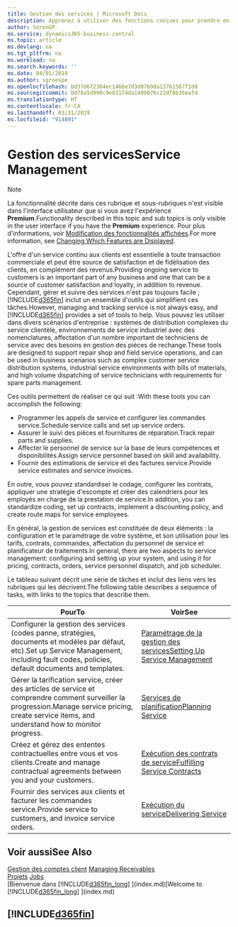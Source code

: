```yaml
---
title: Gestion des services | Microsoft Docs
description: Apprenez à utiliser des fonctions conçues pour prendre en charge les opérations de l'atelier de réparation et du service clientèle.
author: SorenGP
ms.service: dynamics365-business-central
ms.topic: article
ms.devlang: na
ms.tgt_pltfrm: na
ms.workload: na
ms.search.keywords: ''
ms.date: 04/01/2019
ms.author: sgroespe
ms.openlocfilehash: bd37d6f2364ec1466e7d3d8769da13761587f1d8
ms.sourcegitcommit: bd78a5d990c9e83174da1409076c22df8b35eafd
ms.translationtype: HT
ms.contentlocale: fr-CA
ms.lasthandoff: 03/31/2019
ms.locfileid: "914891"
---
```

# <a name="service-management"></a><span data-ttu-id="fd9b0-103">Gestion des services</span><span class="sxs-lookup"><span data-stu-id="fd9b0-103">Service Management</span></span>
> [!NOTE]
> <span data-ttu-id="fd9b0-104">La fonctionnalité décrite dans ces rubrique et sous-rubriques n'est visible dans l'interface utilisateur que si vous avez l'expérience **Premium**.</span><span class="sxs-lookup"><span data-stu-id="fd9b0-104">Functionality described in this topic and sub topics is only visible in the user interface if you have the **Premium** experience.</span></span> <span data-ttu-id="fd9b0-105">Pour plus d'informations, voir [Modification des fonctionnalités affichées](ui-experiences.md).</span><span class="sxs-lookup"><span data-stu-id="fd9b0-105">For more information, see [Changing Which Features are Displayed](ui-experiences.md).</span></span>

<span data-ttu-id="fd9b0-106">L'offre d'un service continu aux clients est essentielle à toute transaction commerciale et peut être source de satisfaction et de fidélisation des clients, en complément des revenus.</span><span class="sxs-lookup"><span data-stu-id="fd9b0-106">Providing ongoing service to customers is an important part of any business and one that can be a source of customer satisfaction and loyalty, in addition to revenue.</span></span> <span data-ttu-id="fd9b0-107">Cependant, gérer et suivre des services n'est pas toujours facile ; [!INCLUDE[d365fin](includes/d365fin_md.md)] inclut un ensemble d'outils qui simplifient ces tâches.</span><span class="sxs-lookup"><span data-stu-id="fd9b0-107">However, managing and tracking service is not always easy, and [!INCLUDE[d365fin](includes/d365fin_md.md)] provides a set of tools to help.</span></span> <span data-ttu-id="fd9b0-108">Vous pouvez les utiliser dans divers scénarios d'entreprise : systèmes de distribution complexes du service clientèle, environnements de service industriel avec des nomenclatures, affectation d'un nombre important de techniciens de service avec des besoins en gestion des pièces de rechange.</span><span class="sxs-lookup"><span data-stu-id="fd9b0-108">These tools are designed to support repair shop and field service operations, and can be used in business scenarios such as complex customer service distribution systems, industrial service environments with bills of materials, and high volume dispatching of service technicians with requirements for spare parts management.</span></span>  

 <span data-ttu-id="fd9b0-109">Ces outils permettent de réaliser ce qui suit :</span><span class="sxs-lookup"><span data-stu-id="fd9b0-109">With these tools you can accomplish the following:</span></span>  

* <span data-ttu-id="fd9b0-110">Programmer les appels de service et configurer les commandes service.</span><span class="sxs-lookup"><span data-stu-id="fd9b0-110">Schedule service calls and set up service orders.</span></span>  
* <span data-ttu-id="fd9b0-111">Assurer le suivi des pièces et fournitures de réparation.</span><span class="sxs-lookup"><span data-stu-id="fd9b0-111">Track repair parts and supplies.</span></span>  
* <span data-ttu-id="fd9b0-112">Affecter le personnel de service sur la base de leurs compétences et disponibilités.</span><span class="sxs-lookup"><span data-stu-id="fd9b0-112">Assign service personnel based on skill and availability.</span></span>  
* <span data-ttu-id="fd9b0-113">Fournir des estimations de service et des factures service.</span><span class="sxs-lookup"><span data-stu-id="fd9b0-113">Provide service estimates and service invoices.</span></span>  

<span data-ttu-id="fd9b0-114">En outre, vous pouvez standardiser le codage, configurer les contrats, appliquer une stratégie d'escompte et créer des calendriers pour les employés en charge de la prestation de service.</span><span class="sxs-lookup"><span data-stu-id="fd9b0-114">In addition, you can standardize coding, set up contracts, implement a discounting policy, and create route maps for service employees.</span></span>  

<span data-ttu-id="fd9b0-115">En général, la gestion de services est constituée de deux éléments : la configuration et le paramétrage de votre système, et son utilisation pour les tarifs, contrats, commandes, affectation du personnel de service et planificateur de traitements.</span><span class="sxs-lookup"><span data-stu-id="fd9b0-115">In general, there are two aspects to service management: configuring and setting up your system, and using it for pricing, contracts, orders, service personnel dispatch, and job scheduler.</span></span>  

<span data-ttu-id="fd9b0-116">Le tableau suivant décrit une série de tâches et inclut des liens vers les rubriques qui les décrivent.</span><span class="sxs-lookup"><span data-stu-id="fd9b0-116">The following table describes a sequence of tasks, with links to the topics that describe them.</span></span>   

|<span data-ttu-id="fd9b0-117">**Pour**</span><span class="sxs-lookup"><span data-stu-id="fd9b0-117">**To**</span></span>|<span data-ttu-id="fd9b0-118">**Voir**</span><span class="sxs-lookup"><span data-stu-id="fd9b0-118">**See**</span></span>|  
|------------|-------------|  
|<span data-ttu-id="fd9b0-119">Configurer la gestion des services (codes panne, stratégies, documents et modèles par défaut, etc).</span><span class="sxs-lookup"><span data-stu-id="fd9b0-119">Set up Service Management, including fault codes, policies, default documents and templates.</span></span>|[<span data-ttu-id="fd9b0-120">Paramétrage de la gestion des services</span><span class="sxs-lookup"><span data-stu-id="fd9b0-120">Setting Up Service Management</span></span>](service-setup-service.md)|  
|<span data-ttu-id="fd9b0-121">Gérer la tarification service, créer des articles de service et comprendre comment surveiller la progression.</span><span class="sxs-lookup"><span data-stu-id="fd9b0-121">Manage service pricing, create service items, and understand how to monitor progress.</span></span>|[<span data-ttu-id="fd9b0-122">Services de planification</span><span class="sxs-lookup"><span data-stu-id="fd9b0-122">Planning Service</span></span>](service-plan-service.md)|  
|<span data-ttu-id="fd9b0-123">Créez et gérez des ententes contractuelles entre vous et vos clients.</span><span class="sxs-lookup"><span data-stu-id="fd9b0-123">Create and manage contractual agreements between you and your customers.</span></span>|[<span data-ttu-id="fd9b0-124">Exécution des contrats de service</span><span class="sxs-lookup"><span data-stu-id="fd9b0-124">Fulfilling Service Contracts</span></span>](service-fulfill-service-contracts.md)|  
|<span data-ttu-id="fd9b0-125">Fournir des services aux clients et facturer les commandes service.</span><span class="sxs-lookup"><span data-stu-id="fd9b0-125">Provide service to customers, and invoice service orders.</span></span>|[<span data-ttu-id="fd9b0-126">Exécution du service</span><span class="sxs-lookup"><span data-stu-id="fd9b0-126">Delivering Service</span></span>](service-deliver-service.md)|  

## <a name="see-also"></a><span data-ttu-id="fd9b0-127">Voir aussi</span><span class="sxs-lookup"><span data-stu-id="fd9b0-127">See Also</span></span>  
<span data-ttu-id="fd9b0-128">[Gestion des comptes client](receivables-manage-receivables.md) </span><span class="sxs-lookup"><span data-stu-id="fd9b0-128">[Managing Receivables](receivables-manage-receivables.md) </span></span>  
<span data-ttu-id="fd9b0-129">[Projets](projects-how-create-jobs.md) </span><span class="sxs-lookup"><span data-stu-id="fd9b0-129">[Jobs](projects-how-create-jobs.md) </span></span>  
<span data-ttu-id="fd9b0-130">[Bienvenue dans [!INCLUDE[d365fin_long](includes/d365fin_long_md.md)] ](index.md)</span><span class="sxs-lookup"><span data-stu-id="fd9b0-130">[Welcome to [!INCLUDE[d365fin_long](includes/d365fin_long_md.md)] ](index.md)</span></span>

## [!INCLUDE[d365fin](includes/free_trial_md.md)]  
